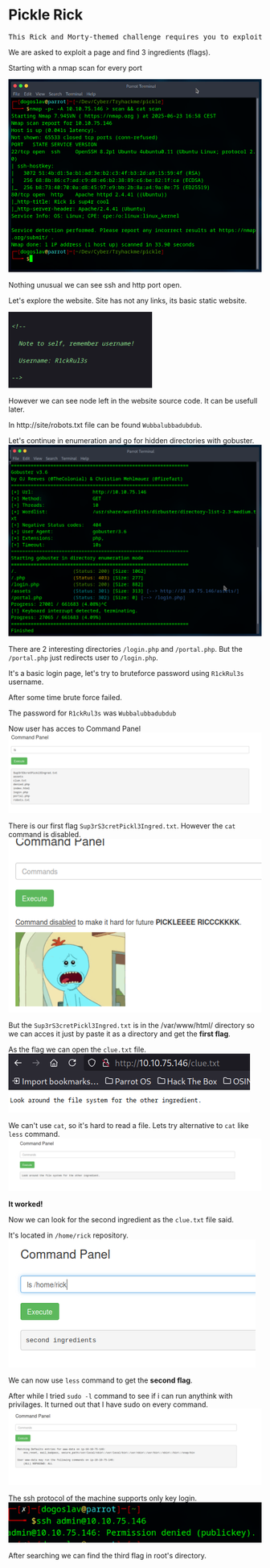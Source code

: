 # Pickle Rick

<pre>This Rick and Morty-themed challenge requires you to exploit a web server and find three ingredients to help Rick make his potion and transform himself back into a human from a pickle.</pre>

We are asked to exploit a page and find 3 ingredients (flags).

Starting with a nmap scan for every port

![scan](img/pickle-scan.png)

Nothing unusual we can see ssh and http port open.

Let's explore the website. Site has not any links, its basic static website.

![creds](img/pickle-creds.png)

However we can see node left in the website source code. It can be usefull later.

In http://site/robots.txt file can be found `Wubbalubbadubdub`.

Let's continue in enumeration and go for hidden directories with gobuster.
![gobuster](img/pickle-gobuster.png)

There are 2 interesting directories `/login.php` and `/portal.php`. But the `/portal.php` just redirects user to `/login.php`.

It's a basic login page, let's try to bruteforce password using `R1ckRul3s` username.

After some time brute force failed.

The password for `R1ckRul3s` was `Wubbalubbadubdub`

Now user has acces to Command Panel 
![panel](img/pickle-command-panel.png)

There is our first flag `Sup3rS3cretPickl3Ingred.txt`. However the `cat` command is disabled.
![commad](img/pickle-cat.png)

But the `Sup3rS3cretPickl3Ingred.txt` is in the /var/www/html/ directory so we can acces it just by paste it as a directory and get the **first flag**.

As the flag we can open the `clue.txt` file. 
![clue](img/pickle-clue.png)

We can't use `cat`, so it's hard to read a file. Lets try alternative to `cat` like `less` command.
![less](img/pickle-less.png)

**It worked!**

Now we can look for the second ingredient as the `clue.txt` file said.

It's located in `/home/rick` repository.
![2in](img/pickle-2in.png)

We can now use `less` command to get the **second flag**.

After while I tried `sudo -l` command to see if i can run anythink with privilages. It turned out that I have sudo on every command.
![sudol](img/pickle-sudol.png)

The ssh protocol of the machine supports only key login.
![lol](img/pickle-sshtry.png)

After searching we can find the third flag in root's directory.

